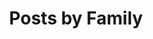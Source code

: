 ---
layout: list_families
title: Posts by Family
permalink: /families
show_single: yes
glossary: all_only
---